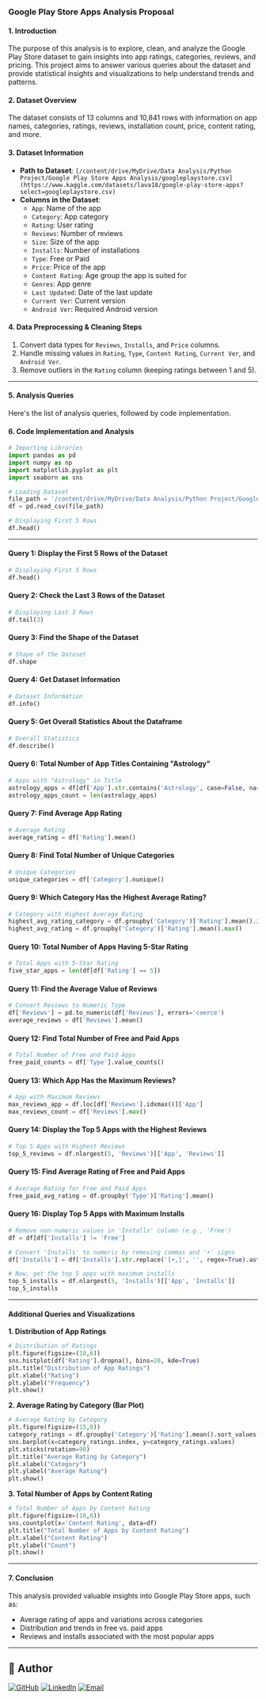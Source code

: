 ### **Google Play Store Apps Analysis Proposal**

#### **1. Introduction**
The purpose of this analysis is to explore, clean, and analyze the Google Play Store dataset to gain insights into app ratings, categories, reviews, and pricing. This project aims to answer various queries about the dataset and provide statistical insights and visualizations to help understand trends and patterns.

#### **2. Dataset Overview**
The dataset consists of 13 columns and 10,841 rows with information on app names, categories, ratings, reviews, installation count, price, content rating, and more.

#### **3. Dataset Information**
- **Path to Dataset**: `[/content/drive/MyDrive/Data Analysis/Python Project/Google Play Store Apps Analysis/googleplaystore.csv](https://www.kaggle.com/datasets/lava18/google-play-store-apps?select=googleplaystore.csv)`
- **Columns in the Dataset**:
  - `App`: Name of the app
  - `Category`: App category
  - `Rating`: User rating
  - `Reviews`: Number of reviews
  - `Size`: Size of the app
  - `Installs`: Number of installations
  - `Type`: Free or Paid
  - `Price`: Price of the app
  - `Content Rating`: Age group the app is suited for
  - `Genres`: App genre
  - `Last Updated`: Date of the last update
  - `Current Ver`: Current version
  - `Android Ver`: Required Android version

#### **4. Data Preprocessing & Cleaning Steps**
1. Convert data types for `Reviews`, `Installs`, and `Price` columns.
2. Handle missing values in `Rating`, `Type`, `Content Rating`, `Current Ver`, and `Android Ver`.
3. Remove outliers in the `Rating` column (keeping ratings between 1 and 5).

---

#### **5. Analysis Queries**
Here's the list of analysis queries, followed by code implementation.

#### **6. Code Implementation and Analysis**

```python
# Importing Libraries
import pandas as pd
import numpy as np
import matplotlib.pyplot as plt
import seaborn as sns

# Loading Dataset
file_path = '/content/drive/MyDrive/Data Analysis/Python Project/Google Play Store Apps Analysis/googleplaystore.csv'
df = pd.read_csv(file_path)

# Displaying First 5 Rows
df.head()
```

---

#### **Query 1: Display the First 5 Rows of the Dataset**

```python
# Displaying First 5 Rows
df.head()
```

#### **Query 2: Check the Last 3 Rows of the Dataset**

```python
# Displaying Last 3 Rows
df.tail(3)
```

#### **Query 3: Find the Shape of the Dataset**

```python
# Shape of the Dataset
df.shape
```

#### **Query 4: Get Dataset Information**

```python
# Dataset Information
df.info()
```

#### **Query 5: Get Overall Statistics About the Dataframe**

```python
# Overall Statistics
df.describe()
```

#### **Query 6: Total Number of App Titles Containing "Astrology"**

```python
# Apps with "Astrology" in Title
astrology_apps = df[df['App'].str.contains('Astrology', case=False, na=False)]
astrology_apps_count = len(astrology_apps)
```

#### **Query 7: Find Average App Rating**

```python
# Average Rating
average_rating = df['Rating'].mean()
```

#### **Query 8: Find Total Number of Unique Categories**

```python
# Unique Categories
unique_categories = df['Category'].nunique()
```

#### **Query 9: Which Category Has the Highest Average Rating?**

```python
# Category with Highest Average Rating
highest_avg_rating_category = df.groupby('Category')['Rating'].mean().idxmax()
highest_avg_rating = df.groupby('Category')['Rating'].mean().max()
```

#### **Query 10: Total Number of Apps Having 5-Star Rating**

```python
# Total Apps with 5-Star Rating
five_star_apps = len(df[df['Rating'] == 5])
```

#### **Query 11: Find the Average Value of Reviews**

```python
# Convert Reviews to Numeric Type
df['Reviews'] = pd.to_numeric(df['Reviews'], errors='coerce')
average_reviews = df['Reviews'].mean()
```

#### **Query 12: Find Total Number of Free and Paid Apps**

```python
# Total Number of Free and Paid Apps
free_paid_counts = df['Type'].value_counts()
```

#### **Query 13: Which App Has the Maximum Reviews?**

```python
# App with Maximum Reviews
max_reviews_app = df.loc[df['Reviews'].idxmax()]['App']
max_reviews_count = df['Reviews'].max()
```

#### **Query 14: Display the Top 5 Apps with the Highest Reviews**

```python
# Top 5 Apps with Highest Reviews
top_5_reviews = df.nlargest(5, 'Reviews')[['App', 'Reviews']]
```

#### **Query 15: Find Average Rating of Free and Paid Apps**

```python
# Average Rating for Free and Paid Apps
free_paid_avg_rating = df.groupby('Type')['Rating'].mean()
```

#### **Query 16: Display Top 5 Apps with Maximum Installs**

```python
# Remove non-numeric values in 'Installs' column (e.g., 'Free')
df = df[df['Installs'] != 'Free']

# Convert 'Installs' to numeric by removing commas and '+' signs
df['Installs'] = df['Installs'].str.replace('[+,]', '', regex=True).astype(float)

# Now, get the top 5 apps with maximum installs
top_5_installs = df.nlargest(5, 'Installs')[['App', 'Installs']]
top_5_installs

```

---

#### **Additional Queries and Visualizations**

**1. Distribution of App Ratings**

```python
# Distribution of Ratings
plt.figure(figsize=(10,6))
sns.histplot(df['Rating'].dropna(), bins=20, kde=True)
plt.title("Distribution of App Ratings")
plt.xlabel("Rating")
plt.ylabel("Frequency")
plt.show()
```

**2. Average Rating by Category (Bar Plot)**

```python
# Average Rating by Category
plt.figure(figsize=(15,8))
category_ratings = df.groupby('Category')['Rating'].mean().sort_values(ascending=False)
sns.barplot(x=category_ratings.index, y=category_ratings.values)
plt.xticks(rotation=90)
plt.title("Average Rating by Category")
plt.xlabel("Category")
plt.ylabel("Average Rating")
plt.show()
```

**3. Total Number of Apps by Content Rating**

```python
# Total Number of Apps by Content Rating
plt.figure(figsize=(10,6))
sns.countplot(x='Content Rating', data=df)
plt.title("Total Number of Apps by Content Rating")
plt.xlabel("Content Rating")
plt.ylabel("Count")
plt.show()
```

---

#### **7. Conclusion**
This analysis provided valuable insights into Google Play Store apps, such as:
- Average rating of apps and variations across categories
- Distribution and trends in free vs. paid apps
- Reviews and installs associated with the most popular apps

---

## 👤 Author

[![GitHub](https://img.shields.io/badge/GitHub-000000?style=for-the-badge&logo=github&logoColor=white)](https://github.com/shaun-mia)
[![LinkedIn](https://img.shields.io/badge/LinkedIn-0077B5?style=for-the-badge&logo=linkedin&logoColor=white)](https://www.linkedin.com/in/shaun-mia/)
[![Email](https://img.shields.io/badge/Email-D14836?style=for-the-badge&logo=gmail&logoColor=white)](mailto:shaunmia.cse@gmail.com)
